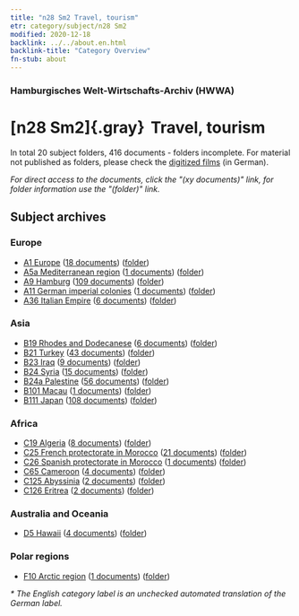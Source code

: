 ```yaml
---
title: "n28 Sm2 Travel, tourism"
etr: category/subject/n28 Sm2
modified: 2020-12-18
backlink: ../../about.en.html
backlink-title: "Category Overview"
fn-stub: about
---
```


### Hamburgisches Welt-Wirtschafts-Archiv (HWWA)
# [n28 Sm2]{.gray}&#8201; Travel, tourism&#160; 





In total 20 subject folders, 416 documents - folders incomplete.
For material not published as folders, please check the [digitized films](/film/h1_sh) (in German).

_For direct access to the documents, click the "(xy documents)" link, for folder information use the "(folder)" link._

## Subject archives



### Europe

- [A1 Europe](../../../geo/about.en.html#A1) (<a href="https://dfg-viewer.de/show/?tx_dlf[id]=https://pm20.zbw.eu/mets/sh/1408xx/140892/1616xx/161625/public.mets.en.xml" target="_blank">18 documents</a>) ([folder](http://purl.org/pressemappe20/folder/sh/140892,161625))
- [A5a Mediterranean region](../../../geo/about.en.html#A5a) (<a href="https://dfg-viewer.de/show/?tx_dlf[id]=https://pm20.zbw.eu/mets/sh/1408xx/140899/1616xx/161625/public.mets.en.xml" target="_blank">1 documents</a>) ([folder](http://purl.org/pressemappe20/folder/sh/140899,161625))
- [A9 Hamburg](../../../geo/about.en.html#A9) (<a href="https://dfg-viewer.de/show/?tx_dlf[id]=https://pm20.zbw.eu/mets/sh/1409xx/140905/1616xx/161625/public.mets.en.xml" target="_blank">109 documents</a>) ([folder](http://purl.org/pressemappe20/folder/sh/140905,161625))
- [A11 German imperial colonies](../../../geo/about.en.html#A11) (<a href="https://dfg-viewer.de/show/?tx_dlf[id]=https://pm20.zbw.eu/mets/sh/1409xx/140960/1616xx/161625/public.mets.en.xml" target="_blank">1 documents</a>) ([folder](http://purl.org/pressemappe20/folder/sh/140960,161625))
- [A36 Italian Empire](../../../geo/about.en.html#A36) (<a href="https://dfg-viewer.de/show/?tx_dlf[id]=https://pm20.zbw.eu/mets/sh/1410xx/141012/1616xx/161625/public.mets.en.xml" target="_blank">6 documents</a>) ([folder](http://purl.org/pressemappe20/folder/sh/141012,161625))

### Asia

- [B19 Rhodes and Dodecanese](../../../geo/about.en.html#B19) (<a href="https://dfg-viewer.de/show/?tx_dlf[id]=https://pm20.zbw.eu/mets/sh/1411xx/141106/1616xx/161625/public.mets.en.xml" target="_blank">6 documents</a>) ([folder](http://purl.org/pressemappe20/folder/sh/141106,161625))
- [B21 Turkey](../../../geo/about.en.html#B21) (<a href="https://dfg-viewer.de/show/?tx_dlf[id]=https://pm20.zbw.eu/mets/sh/1411xx/141111/1616xx/161625/public.mets.en.xml" target="_blank">43 documents</a>) ([folder](http://purl.org/pressemappe20/folder/sh/141111,161625))
- [B23 Iraq](../../../geo/about.en.html#B23) (<a href="https://dfg-viewer.de/show/?tx_dlf[id]=https://pm20.zbw.eu/mets/sh/1411xx/141113/1616xx/161625/public.mets.en.xml" target="_blank">9 documents</a>) ([folder](http://purl.org/pressemappe20/folder/sh/141113,161625))
- [B24 Syria](../../../geo/about.en.html#B24) (<a href="https://dfg-viewer.de/show/?tx_dlf[id]=https://pm20.zbw.eu/mets/sh/1411xx/141114/1616xx/161625/public.mets.en.xml" target="_blank">15 documents</a>) ([folder](http://purl.org/pressemappe20/folder/sh/141114,161625))
- [B24a Palestine](../../../geo/about.en.html#B24a) (<a href="https://dfg-viewer.de/show/?tx_dlf[id]=https://pm20.zbw.eu/mets/sh/1411xx/141115/1616xx/161625/public.mets.en.xml" target="_blank">56 documents</a>) ([folder](http://purl.org/pressemappe20/folder/sh/141115,161625))
- [B101 Macau](../../../geo/about.en.html#B101) (<a href="https://dfg-viewer.de/show/?tx_dlf[id]=https://pm20.zbw.eu/mets/sh/1412xx/141267/1616xx/161625/public.mets.en.xml" target="_blank">1 documents</a>) ([folder](http://purl.org/pressemappe20/folder/sh/141267,161625))
- [B111 Japan](../../../geo/about.en.html#B111) (<a href="https://dfg-viewer.de/show/?tx_dlf[id]=https://pm20.zbw.eu/mets/sh/1412xx/141272/1616xx/161625/public.mets.en.xml" target="_blank">108 documents</a>) ([folder](http://purl.org/pressemappe20/folder/sh/141272,161625))

### Africa

- [C19 Algeria](../../../geo/about.en.html#C19) (<a href="https://dfg-viewer.de/show/?tx_dlf[id]=https://pm20.zbw.eu/mets/sh/1413xx/141354/1616xx/161625/public.mets.en.xml" target="_blank">8 documents</a>) ([folder](http://purl.org/pressemappe20/folder/sh/141354,161625))
- [C25 French protectorate in Morocco](../../../geo/about.en.html#C25) (<a href="https://dfg-viewer.de/show/?tx_dlf[id]=https://pm20.zbw.eu/mets/sh/1413xx/141358/1616xx/161625/public.mets.en.xml" target="_blank">21 documents</a>) ([folder](http://purl.org/pressemappe20/folder/sh/141358,161625))
- [C26 Spanish protectorate in Morocco](../../../geo/about.en.html#C26) (<a href="https://dfg-viewer.de/show/?tx_dlf[id]=https://pm20.zbw.eu/mets/sh/1413xx/141359/1616xx/161625/public.mets.en.xml" target="_blank">1 documents</a>) ([folder](http://purl.org/pressemappe20/folder/sh/141359,161625))
- [C65 Cameroon](../../../geo/about.en.html#C65) (<a href="https://dfg-viewer.de/show/?tx_dlf[id]=https://pm20.zbw.eu/mets/sh/1414xx/141410/1616xx/161625/public.mets.en.xml" target="_blank">4 documents</a>) ([folder](http://purl.org/pressemappe20/folder/sh/141410,161625))
- [C125 Abyssinia](../../../geo/about.en.html#C125) (<a href="https://dfg-viewer.de/show/?tx_dlf[id]=https://pm20.zbw.eu/mets/sh/1414xx/141482/1616xx/161625/public.mets.en.xml" target="_blank">2 documents</a>) ([folder](http://purl.org/pressemappe20/folder/sh/141482,161625))
- [C126 Eritrea](../../../geo/about.en.html#C126) (<a href="https://dfg-viewer.de/show/?tx_dlf[id]=https://pm20.zbw.eu/mets/sh/1414xx/141483/1616xx/161625/public.mets.en.xml" target="_blank">2 documents</a>) ([folder](http://purl.org/pressemappe20/folder/sh/141483,161625))

### Australia and Oceania

- [D5 Hawaii](../../../geo/about.en.html#D5) (<a href="https://dfg-viewer.de/show/?tx_dlf[id]=https://pm20.zbw.eu/mets/sh/1415xx/141595/1616xx/161625/public.mets.en.xml" target="_blank">4 documents</a>) ([folder](http://purl.org/pressemappe20/folder/sh/141595,161625))

### Polar regions

- [F10 Arctic region](../../../geo/about.en.html#F10) (<a href="https://dfg-viewer.de/show/?tx_dlf[id]=https://pm20.zbw.eu/mets/sh/1417xx/141702/1616xx/161625/public.mets.en.xml" target="_blank">1 documents</a>) ([folder](http://purl.org/pressemappe20/folder/sh/141702,161625))


_* The English category label is an unchecked automated translation of the German label._

